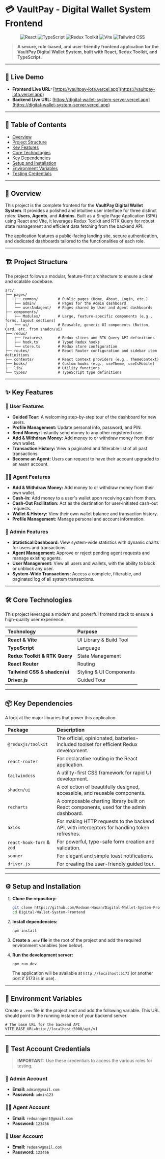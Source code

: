 # 💳 VaultPay - Digital Wallet System Frontend

<p align="center">
  <img src="https://img.shields.io/badge/React-19-61DAFB?style=for-the-badge&logo=react" alt="React">
  <img src="https://img.shields.io/badge/TypeScript-5.9-3178C6?style=for-the-badge&logo=typescript" alt="TypeScript">
  <img src="https://img.shields.io/badge/Redux-Toolkit-764ABC?style=for-the-badge&logo=redux" alt="Redux Toolkit">
  <img src="https://img.shields.io/badge/Vite-7.1-646CFF?style=for-the-badge&logo=vite" alt="Vite">
  <img src="https://img.shields.io/badge/Tailwind_CSS-4-38B2AC?style=for-the-badge&logo=tailwind-css" alt="Tailwind CSS">
</p>

> **A secure, role-based, and user-friendly frontend application for the VaultPay Digital Wallet System, built with React, Redux Toolkit, and TypeScript.**

---

## 🚀 Live Demo

- **Frontend Live URL:** [https://vaultpay-iota.vercel.app](https://vaultpay-iota.vercel.app)
- **Backend Live URL:** [https://digital-wallet-system-server.vercel.app](https://digital-wallet-system-server.vercel.app)

---

## 📖 Table of Contents
* [Overview](#-overview)
* [Project Structure](#️-project-structure)
* [Key Features](#-key-features)
* [Core Technologies](#️-core-technologies)
* [Key Dependencies](#-key-dependencies)
* [Setup and Installation](#️-setup-and-installation)
* [Environment Variables](#-environment-variables)
* [Testing Credentials](#-test-account-credentials)

---

## 📝 Overview

This project is the complete frontend for the **VaultPay Digital Wallet System**. It provides a polished and intuitive user interface for three distinct roles: **Users**, **Agents**, and **Admins**. Built as a Single Page Application (SPA) using React and Vite, it leverages Redux Toolkit and RTK Query for robust state management and efficient data fetching from the backend API.

The application features a public-facing landing site, secure authentication, and dedicated dashboards tailored to the functionalities of each role.

---

## 🏗️ Project Structure

The project follows a modular, feature-first architecture to ensure a clean and scalable codebase.

```
src/
├── pages/
│   ├── common/         # Public pages (Home, About, Login, etc.)
│   ├── admin/          # Pages for the Admin dashboard
│   └── userAndagent/   # Pages shared by User and Agent dashboards
├── components/
│   ├── Modules/        # Large, feature-specific components (e.g., forms, layout sections)
│   └── ui/             # Reusable, generic UI components (Button, Card, etc. from shadcn/ui)
├── redux/
│   ├── features/       # Redux slices and RTK Query API definitions
│   ├── hook.ts         # Typed Redux hooks
│   └── store.ts        # Redux store configuration
├── routes/             # React Router configuration and sidebar item definitions
├── contexts/           # React Context providers (e.g., ThemeContext)
├── hooks/              # Custom hooks (e.g., useTheme, useIsMobile)
├── lib/                # Utility functions
└── types/              # TypeScript type definitions
```

---

## ✨ Key Features

### 👤 **User Features**
*   **Guided Tour:** A welcoming step-by-step tour of the dashboard for new users.
*   **Profile Management:** Update personal info, password, and PIN.
*   **Send Money:** Instantly send money to any other registered user.
*   **Add & Withdraw Money:** Add money to or withdraw money from their own wallet.
*   **Transaction History:** View a paginated and filterable list of all past transactions.
*   **Become an Agent:** Users can request to have their account upgraded to an `AGENT` account.

### 👨‍💼 **Agent Features**
*   **Add & Withdraw Money:** Add money to or withdraw money from their own wallet.
*   **Cash-In:** Add money to a user's wallet upon receiving cash from them.
*   **Cash-Out Facilitation:** Act as the destination for user-initiated cash-out requests.
*   **Wallet & History:** View their own wallet balance and transaction history.
*   **Profile Management:** Manage personal and account information.

### 👑 **Admin Features**
*   **Statistical Dashboard:** View system-wide statistics with dynamic charts for users and transactions.
*   **Agent Management:** Approve or reject pending agent requests and manage existing agents.
*   **User Management:** View all users and wallets, with the ability to block or unblock any user.
*   **System-Wide Transactions:** Access a complete, filterable, and paginated log of all system transactions.

---

## 🛠️ Core Technologies

This project leverages a modern and powerful frontend stack to ensure a high-quality user experience.

| Technology | Purpose |
| :--- | :--- |
| **React & Vite** | UI Library & Build Tool | For a fast, modern, and efficient development experience with Hot Module Replacement (HMR). |
| **TypeScript** | Language | Ensures code quality and type safety, crucial for a financial application. |
| **Redux Toolkit & RTK Query** | State Management | Provides a robust, centralized state management solution and simplifies data fetching, caching, and API interaction. |
| **React Router** | Routing | Handles all client-side routing and enables features like lazy loading for pages. |
| **Tailwind CSS & shadcn/ui** | Styling & UI Components | Creates a beautiful, responsive, and consistent design system with utility-first classes and accessible components. |
| **Driver.js** | Guided Tour | Powers the interactive, step-by-step guided tour for new users. |

---

## 📦 Key Dependencies

A look at the major libraries that power this application.

| Package | Description |
| :--- | :--- |
| `@reduxjs/toolkit` | The official, opinionated, batteries-included toolset for efficient Redux development. |
| `react-router` | For declarative routing in the React application. |
| `tailwindcss` | A utility-first CSS framework for rapid UI development. |
| `shadcn/ui` | A collection of beautifully designed, accessible, and reusable components. |
| `recharts` | A composable charting library built on React components, used for the admin dashboard. |
| `axios` | For making HTTP requests to the backend API, with interceptors for handling token refreshes. |
| `react-hook-form` & `zod` | For powerful, type-safe form creation and validation. |
| `sonner` | For elegant and simple toast notifications. |
| `driver.js` | For creating the user-friendly guided tour. |

---

## ⚙️ Setup and Installation

1.  **Clone the repository:**
    ```bash
    git clone https://github.com/Redoan-Hasan/Digital-Wallet-System-Frontend.git
    cd Digital-Wallet-System-Frontend
    ```

2.  **Install dependencies:**
    ```bash
    npm install
    ```

3.  **Create a `.env` file** in the root of the project and add the required environment variables (see below).

4.  **Run the development server:**
    ```bash
    npm run dev
    ```
    The application will be available at `http://localhost:5173` (or another port if 5173 is in use).

---

## 🔑 Environment Variables

Create a `.env` file in the project root and add the following variable. This URL should point to the running instance of your backend server.

```env
# The base URL for the backend API
VITE_BASE_URL=http://localhost:5000/api/v1
```

---

## 🔑 Test Account Credentials

> **IMPORTANT:** Use these credentials to access the various roles for testing.

### 👑 Admin Account
*   **Email:** `admin@gmail.com`  
*   **Password:** `admin123`

### 👨‍💼 Agent Account
*   **Email:** `redoanagent@gmail.com`
*   **Password:** `123456`

### 👤 User Account
*   **Email:** `redoan@gmail.com`
*   **Password:** `123456`